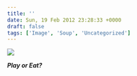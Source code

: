 ```yaml
---
title: ''
date: Sun, 19 Feb 2012 23:28:33 +0000
draft: false
tags: ['Image', 'Soup', 'Uncategorized']
---
```


![](https://madd0.files.wordpress.com/2012/02/tumblr_lznyjml8m31qzn0y8o1_1280.jpg)

_**Play or Eat?**_